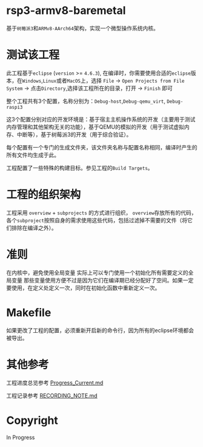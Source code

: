 # rsp3-armv8-baremetal
基于`树莓派3`和`ARMv8-AArch64`架构，实现一个微型操作系统内核。
# 测试该工程
此工程基于`eclipse` (`version` >= `4.6.3`), 在编译时，你需要使用合适的`eclipse`版本，在`Windows`,`Linux`或者`MacOS`上，选择 `File` -> `Open Projects from File System` -> 点击`Directory`,选择该工程所在的目录，打开 -> `Finish` 即可

整个工程共有3个配置，名称分别为：`Debug-host`,`Debug-qemu_virt`, `Debug-raspi3`

这3个配置分别对应的开发环境是：基于宿主主机操作系统的开发（主要用于测试内存管理和其他架构无关的功能），基于QEMU的模拟的开发（用于测试虚拟内存、中断等），基于树莓派3的开发（用于综合验证）。

每个配置有一个专门的生成文件夹，该文件夹名称与配置名称相同，编译时产生的所有文件均生成于此。

工程配置了一些特殊的构建目标。参见工程的`Build Targets`。

# 工程的组织架构
工程采用 `overview` + `subprojects` 的方式进行组织， `overview`存放所有的代码，各个`subproject`按照自身的需求使用这些代码，包括过滤掉不需要的文件（将它们排除在编译之外）。

# 准则
在内核中，避免使用全局变量
实际上可以专门使用一个初始化所有需要定义的全局变量
那些变量使用方便不过是因为它们在编译期已经分配好了空间。如果一定要使用，在定义处定义一次，同时在初始化函数中重新定义一次。
# Makefile
如果更改了工程的配置，必须重新开启新的命令行，因为所有的eclipse环境都会被导出。


# 其他参考
工程进度总览参考 [Progress_Current.md](misc/Progress_Current.md)

工程记录参考 [RECORDING_NOTE.md](misc/RECORDING_NOTE.md)

# Copyright

In Progress